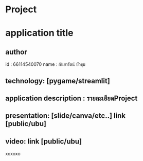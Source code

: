 # Project

# application title
## author
  id : 66114540070
  name : กันยารัตน์ บัวชุม
## technology: [pygame/streamlit]
## application description : รายละเอียดProject

## presentation: [slide/canva/etc..] link [public/ubu]
## video: link [public/ubu]
 xoxoxo
